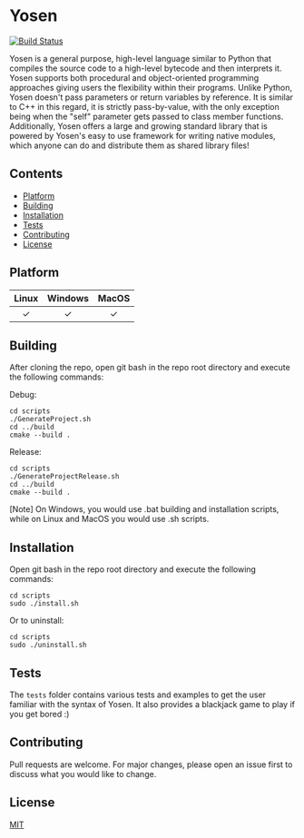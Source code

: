 # Yosen

[![Build Status](https://github.com/python/cpython/workflows/Tests/badge.svg)](https://github.com/FlareCoding/Yosen/actions)

Yosen is a general purpose, high-level language similar to Python that compiles the source code to a high-level bytecode and then interprets it.
Yosen supports both procedural and object-oriented programming approaches giving users the flexibility within their programs. Unlike Python, Yosen doesn't pass parameters or return variables by reference. It is similar to C++ in this regard, it is strictly pass-by-value, with the only exception being when the "self" parameter gets passed to class member functions. Additionally, Yosen offers a large and growing standard library that is powered by Yosen's easy to use framework for writing native modules, which anyone can do and distribute them as shared library files!

## Contents
- [Platform](#platform)
- [Building](#building)
- [Installation](#installation)
- [Tests](#tests)
- [Contributing](#contributing)
- [License](#license)


## Platform

| Linux | Windows | MacOS |
|:--------:| :-: | :-: |
| ✓    | ✓ | ✓


## Building

After cloning the repo, open git bash in the repo root directory and execute the following commands:

Debug:
```
cd scripts
./GenerateProject.sh
cd ../build
cmake --build .
```

Release:
```
cd scripts
./GenerateProjectRelease.sh
cd ../build
cmake --build .
```

[Note] On Windows, you would use .bat building and installation scripts, while on Linux and MacOS you would use .sh scripts.

## Installation

Open git bash in the repo root directory and execute the following commands:

```
cd scripts
sudo ./install.sh
```

Or to uninstall:
```
cd scripts
sudo ./uninstall.sh
```

## Tests

The ```tests``` folder contains various tests and examples to get the user familiar with the syntax of Yosen.
It also provides a blackjack game to play if you get bored :)

## Contributing
Pull requests are welcome. For major changes, please open an issue first to discuss what you would like to change.

## License
[MIT](https://opensource.org/licenses/MIT)
